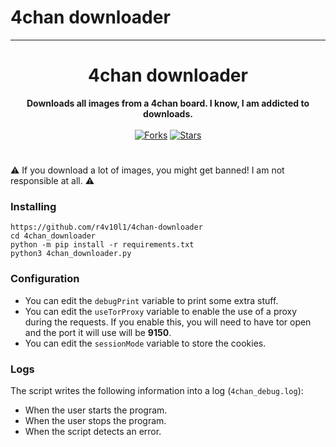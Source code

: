 # 4chan downloader
****

<div align=center>
    <h1>4chan downloader</h1>
    <b>Downloads all images from a 4chan board. I know, I am addicted to downloads.</b><br><br>
    <a href="https://github.com/r4v10l1/4chan_downloader/network/members"><img src="https://img.shields.io/github/forks/r4v10l1/4chan_downloader.svg?style=for-the-badge&logo=4chan&color=67c634&logoColor=67c634" alt="Forks"></a>
      <a href="https://github.com/r4v10l1/4chan_downloader/stargazers"><img src="https://img.shields.io/github/stars/r4v10l1/4chan_downloader.svg?style=for-the-badge&logo=4chan&color=67c634&logoColor=67c634" alt="Stars"></a>
</div>

#

⚠️ If you download a lot of images, you might get banned! I am not responsible at all. ⚠️

### Installing

``` shell
https://github.com/r4v10l1/4chan-downloader
cd 4chan_downloader
python -m pip install -r requirements.txt
python3 4chan_downloader.py
```

### Configuration

* You can edit the `debugPrint` variable to print some extra stuff.
* You can edit the `useTorProxy` variable to enable the use of a proxy during the requests. If you enable this, you will need to have tor open and the port it will use will be **9150**.
* You can edit the `sessionMode` variable to store the cookies.

### Logs

The script writes the following information into a log (`4chan_debug.log`):
* When the user starts the program.
* When the user stops the program.
* When the script detects an error.
